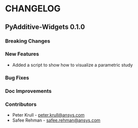 # CHANGELOG

## PyAdditive-Widgets 0.1.0

### Breaking Changes

### New Features
* Added a script to show how to visualize a parametric study

### Bug Fixes

### Doc Improvements

### Contributors
* Peter Krull - <peter.krull@ansys.com>
* Safee Rehman - <safee.rehman@ansys.com>